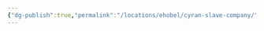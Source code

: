 ```yaml
---
{"dg-publish":true,"permalink":"/locations/ehobel/cyran-slave-company/","tags":["Location","Unexplored"],"noteIcon":""}
---
```


